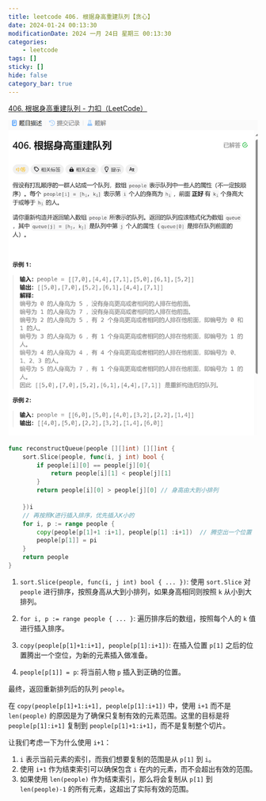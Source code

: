```yaml
---
title: leetcode 406. 根据身高重建队列【贪心】
date: 2024-01-24 00:13:30
modificationDate: 2024 一月 24日 星期三 00:13:30
categories: 
	- leetcode
tags: []
sticky: []
hide: false
category_bar: true
---
```


[406. 根据身高重建队列 - 力扣（LeetCode）](https://leetcode.cn/problems/queue-reconstruction-by-height/description/)

![](../../imgs/Pasted%20image%2020240124001349.png)


```go
func reconstructQueue(people [][]int) [][]int {
	sort.Slice(people, func(i, j int) bool {
		if people[i][0] == people[j][0]{
			return people[i][1] < people[j][1]
		}
		return people[i][0] > people[j][0] // 身高由大到小排列

	})i
	// 再按照K进行插入排序，优先插入K小的
	for i, p := range people {
		copy(people[p[1]+1 :i+1], people[p[1] :i+1])  // 腾空出一个位置
        people[p[1]] = pi
	}
	return people
}

```

1. `sort.Slice(people, func(i, j int) bool { ... })`: 使用 `sort.Slice` 对 `people` 进行排序，按照身高从大到小排列，如果身高相同则按照 `k` 从小到大排列。
    
2. `for i, p := range people { ... }`: 遍历排序后的数组，按照每个人的 `k` 值进行插入排序。
    
3. `copy(people[p[1]+1:i+1], people[p[1]:i+1])`: 在插入位置 `p[1]` 之后的位置腾出一个空位，为新的元素插入做准备。
    
4. `people[p[1]] = p`: 将当前人物 `p` 插入到正确的位置。
    

最终，返回重新排列后的队列 `people`。

在 `copy(people[p[1]+1:i+1], people[p[1]:i+1])` 中，使用 `i+1` 而不是 `len(people)` 的原因是为了确保只复制有效的元素范围。这里的目标是将 `people[p[1]:i+1]` 复制到 `people[p[1]+1:i+1]`，而不是复制整个切片。

让我们考虑一下为什么使用 `i+1`：

1. `i` 表示当前元素的索引，而我们想要复制的范围是从 `p[1]` 到 `i`。
2. 使用 `i+1` 作为结束索引可以确保包含 `i` 在内的元素，而不会超出有效的范围。
3. 如果使用 `len(people)` 作为结束索引，那么将会复制从 `p[1]` 到 `len(people)-1` 的所有元素，这超出了实际有效的范围。
